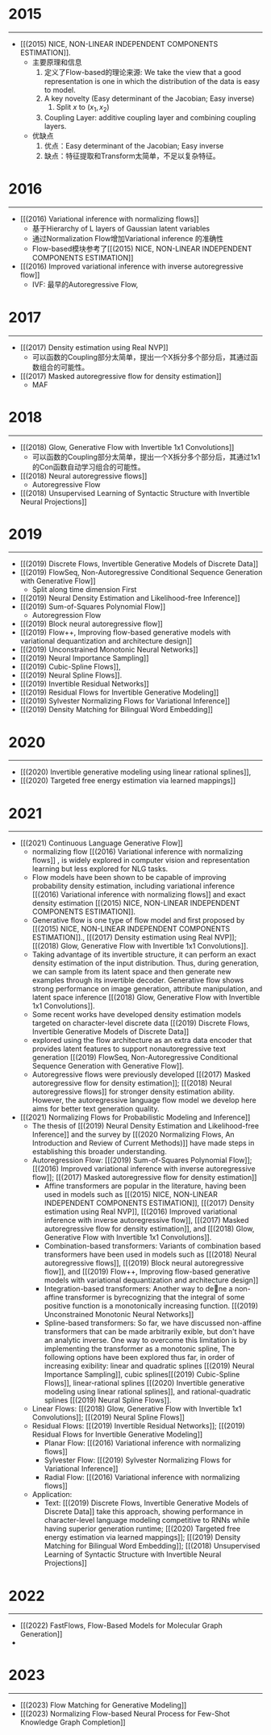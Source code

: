 # 2015
---
- [[(2015) NICE, NON-LINEAR INDEPENDENT COMPONENTS ESTIMATION]].
	- 主要原理和信息
		1. 定义了Flow-based的理论来源: We take the view that a good representation is one in which the distribution of the data is easy to model.
		2. A key novelty (Easy determinant of the Jacobian; Easy inverse)
			1. Split $x$ to $(x_1, x_2)$
		3. Coupling Layer: additive coupling layer and combining coupling layers.
	- 优缺点
		1. 优点：Easy determinant of the Jacobian; Easy inverse
		2. 缺点：特征提取和Transform太简单，不足以复杂特征。
# 2016
---
- [[(2016) Variational inference with normalizing flows]]
	- 基于Hierarchy of L layers of Gaussian latent variables
	- 通过Normalization FIow增加Variational inference 的准确性
	- Flow-based模块参考了[[(2015) NICE, NON-LINEAR INDEPENDENT COMPONENTS ESTIMATION]]
- [[(2016) Improved variational inference with inverse autoregressive flow]]
	- IVF: 最早的Autoregressive Flow,

# 2017
---
-  [[(2017) Density estimation using Real NVP]]
	- 可以函数的Coupling部分太简单，提出一个X拆分多个部分后，其通过函数组合的可能性。
- [[(2017) Masked autoregressive flow for density estimation]]
	- MAF

# 2018
---
- [[(2018) Glow, Generative Flow with Invertible 1x1 Convolutions]]
	- 可以函数的Coupling部分太简单，提出一个X拆分多个部分后，其通过1x1的Con函数自动学习组合的可能性。
- [[(2018) Neural autoregressive flows]]
	- Autoregressive Flow
- [[(2018) Unsupervised Learning of Syntactic Structure with Invertible Neural Projections]]

# 2019
---
- [[(2019) Discrete Flows, Invertible Generative Models of Discrete Data]]
- [[(2019) FlowSeq, Non-Autoregressive Conditional Sequence Generation with Generative Flow]]
	- Split along time dimension First
- [[(2019) Neural Density Estimation and Likelihood-free Inference]]
- [[(2019) Sum-of-Squares Polynomial Flow]]
	- Autoregression Flow
- [[(2019) Block neural autoregressive flow]]
- [[(2019) Flow++, Improving flow-based generative models with variational dequantization and architecture design]]
-  [[(2019) Unconstrained Monotonic Neural Networks]]
- [[(2019) Neural Importance Sampling]]
- [[(2019)  Cubic-Spline Flows]],
- [[(2019) Neural Spline Flows]].
- [[(2019) Invertible Residual Networks]]
- [[(2019) Residual Flows for Invertible Generative Modeling]]
- [[(2019) Sylvester Normalizing Flows for Variational Inference]]
- [[(2019) Density Matching for Bilingual Word Embedding]]

# 2020
---
- [[(2020) Invertible generative modeling using linear rational splines]],
- [[(2020) Targeted free energy estimation via learned mappings]]

# 2021
---
- [[(2021) Continuous Language Generative Flow]]
	- normalizing flow [[(2016) Variational inference with normalizing flows]] , is widely explored in computer vision and representation learning but less explored for NLG tasks.
	- Flow models have been shown to be capable of improving probability density estimation, including variational inference  [[(2016) Variational inference with normalizing flows]] and exact density estimation [[(2015) NICE, NON-LINEAR INDEPENDENT COMPONENTS ESTIMATION]].
	- Generative flow is one type of flow model and first proposed by  [[(2015) NICE, NON-LINEAR INDEPENDENT COMPONENTS ESTIMATION]]., [[(2017) Density estimation using Real NVP]]; [[(2018) Glow, Generative Flow with Invertible 1x1 Convolutions]].
	- Taking advantage of its invertible structure, it can perform an exact density estimation of the input distribution. Thus, during generation, we can sample from its latent space and then generate new examples through its invertible decoder. Generative flow shows strong performance on image generation, attribute manipulation, and latent space inference [[(2018) Glow, Generative Flow with Invertible 1x1 Convolutions]].
	- Some recent works have developed density estimation models targeted on character-level discrete data  [[(2019) Discrete Flows, Invertible Generative Models of Discrete Data]]
	- explored using the flow architecture as an extra data encoder that provides latent features to support nonautoregressive text generation [[(2019) FlowSeq, Non-Autoregressive Conditional Sequence Generation with Generative Flow]].
	- Autoregressive flows were previously developed [[(2017) Masked autoregressive flow for density estimation]]; [[(2018) Neural autoregressive flows]] for stronger density estimation ability. However, the autoregressive language flow model we develop here aims for better text generation quality.
- [[(2021) Normalizing Flows for Probabilistic Modeling and Inference]]
	- The thesis of [[(2019) Neural Density Estimation and Likelihood-free Inference]]  and the survey by [[(2020 Normalizing Flows, An Introduction and Review of Current Methods)]] have made steps in establishing this broader understanding.
	- Autoregression Flow: [[(2019) Sum-of-Squares Polynomial Flow]]; [[(2016) Improved variational inference with inverse autoregressive flow]]; [[(2017) Masked autoregressive flow for density estimation]]
		- Affine transformers are popular in the literature, having been used in models such as [[(2015) NICE, NON-LINEAR INDEPENDENT COMPONENTS ESTIMATION]], [[(2017) Density estimation using Real NVP]], [[(2016) Improved variational inference with inverse autoregressive flow]], [[(2017) Masked autoregressive flow for density estimation]], and [[(2018) Glow, Generative Flow with Invertible 1x1 Convolutions]].
		- Combination-based transformers: Variants of combination based transformers have been used in models such as [[(2018) Neural autoregressive flows]], [[(2019) Block neural autoregressive flow]], and [[(2019) Flow++, Improving flow-based generative models with variational dequantization and architecture design]]
		- Integration-based transformers: Another way to dene a non-affine transformer is byrecognizing that the integral of some positive function is a monotonically increasing function. [[(2019) Unconstrained Monotonic Neural Networks]]
		- Spline-based transformers: So far, we have discussed non-affine transformers that can be made arbitrarily  exible, but don't have an analytic inverse. One way to overcome this limitation is by implementing the transformer as a monotonic spline, The following options have been explored thus far, in order of increasing exibility: linear and quadratic splines [[(2019) Neural Importance Sampling]], cubic splines[[(2019)  Cubic-Spline Flows]], linear-rational splines [[(2020) Invertible generative modeling using linear rational splines]], and rational-quadratic splines [[(2019) Neural Spline Flows]].
	- Linear Flows: [[(2018) Glow, Generative Flow with Invertible 1x1 Convolutions]]; [[(2019) Neural Spline Flows]]
	- Residual Flows: [[(2019) Invertible Residual Networks]]; [[(2019) Residual Flows for Invertible Generative Modeling]]
		- Planar Flow: [[(2016) Variational inference with normalizing flows]]
		- Sylvester Flow: [[(2019) Sylvester Normalizing Flows for Variational Inference]]
		- Radial Flow: [[(2016) Variational inference with normalizing flows]]
	- Application: 
		- Text: [[(2019) Discrete Flows, Invertible Generative Models of Discrete Data]] take this approach, showing performance in character-level language modeling competitive to RNNs while having superior generation runtime; [[(2020) Targeted free energy estimation via learned mappings]]; [[(2019) Density Matching for Bilingual Word Embedding]]; [[(2018) Unsupervised Learning of Syntactic Structure with Invertible Neural Projections]]

# 2022
---
- [[(2022) FastFlows, Flow-Based Models for Molecular Graph Generation]]
- 
# 2023
---
- [[(2023) Flow Matching for Generative Modeling]]
- [[(2023) Normalizing Flow-based Neural Process for Few-Shot Knowledge Graph Completion]]